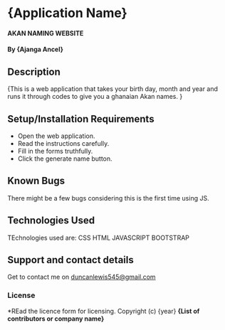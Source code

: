 # {Application Name}
#### AKAN NAMING WEBSITE
#### By **{Ajanga Ancel}**
## Description
{This is a web application that takes your birth day, month and year and runs it through codes to give you a ghanaian Akan names. }
## Setup/Installation Requirements
* Open the web application.
* Read the instructions carefully.
* Fill in the forms truthfully.
* Click the generate name button.

## Known Bugs
There might be a few bugs considering this is the first time using JS.
## Technologies Used
TEchnologies used are:
CSS
HTML
JAVASCRIPT
BOOTSTRAP
## Support and contact details
Get to contact me on duncanlewis545@gmail.com
### License
*REad the licence form for licensing.
Copyright (c) {year} **{List of contributors or company name}**